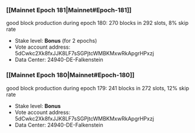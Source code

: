 ### [[Mainnet Epoch 181|Mainnet#Epoch-181]]
good block production during epoch 180: 270 blocks in 292 slots, 8% skip rate
* Stake level: **Bonus** (for 2 epochs)
* Vote account address: 5dCwkc2Xk8fxJJK8LF7sSGPjtcWMBKMxwRkApgrHPxzj
* Data Center: 24940-DE-Falkenstein
### [[Mainnet Epoch 180|Mainnet#Epoch-180]]
good block production during epoch 179: 241 blocks in 272 slots, 12% skip rate
* Stake level: **Bonus**
* Vote account address: 5dCwkc2Xk8fxJJK8LF7sSGPjtcWMBKMxwRkApgrHPxzj
* Data Center: 24940-DE-Falkenstein